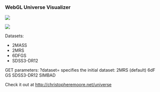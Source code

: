 ### WebGL Universe Visualizer

![](https://cdn.rawgit.com/thenumbernine/universe/master/images/screenshot.jpg)

![](https://cdn.rawgit.com/thenumbernine/universe/master/images/screenshot-sdss3-dr12.jpg)

Datasets:
- 2MASS
- 2MRS
- 6DFGS
- SDSS3-DR12

GET parameters:
	?dataset= specifies the initial dataset:
		2MRS		(default)
		6dF GS
		SDSS3-DR12
		SIMBAD 

Check it out at http://christopheremoore.net/universe
